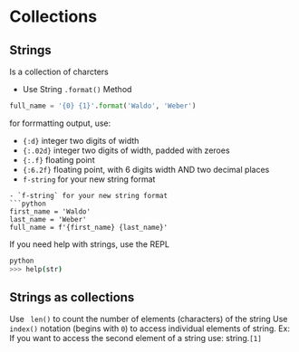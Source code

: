 # Collections

## Strings
Is a collection of charcters

- Use String `.format()` Method
```python
full_name = '{0} {1}'.format('Waldo', 'Weber')
```
for forrmatting output, use:
- `{:d}` integer two digits of width
- `{:.02d}` integer two digits of width, padded with zeroes
- `{:.f}` floating point
- `{:6.2f}` floating point, with 6 digits width AND two decimal places
- `f-string` for your new string format
```
- `f-string` for your new string format
```python
first_name = 'Waldo'
last_name = 'Weber'
full_name = f'{first_name} {last_name}'
```


If you need help with strings, use the REPL
```bash
python
>>> help(str)
```

## Strings as collections

Use ` len()` to count the number of elements (characters) of the string
Use `index()` notation (begins with `0`) to access individual elements of string. Ex: If you want to access the second element of a string use: string.`[1]`